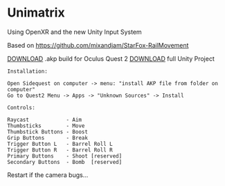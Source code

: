 # Unimatrix

Using OpenXR and the new Unity Input System

Based on https://github.com/mixandjam/StarFox-RailMovement

[DOWNLOAD](https://drive.google.com/file/d/1d28m7c09dEIRrYf35ysrtSxOAprrvD8C/view?usp=sharing) .akp build for Oculus Quest 2
[DOWNLOAD](https://drive.google.com/file/d/1O1sNnFbIZnlNPAHxlaBGYwVhZxForrQP/view?usp=sharing) full Unity Project
```
Installation: 

Open Sidequest on computer -> menu: "install AKP file from folder on computer"
Go to Quest2 Menu -> Apps -> "Unknown Sources" -> Install
```

```
Controls:

Raycast            - Aim
Thumbsticks        - Move
Thumbstick Buttons - Boost
Grip Buttons       - Break
Trigger Button L   - Barrel Roll L
Trigger Button R   - Barrel Roll R
Primary Buttons    - Shoot [reserved]
Secondary Buttons  - Bomb  [reserved]
```


Restart if the camera bugs...
